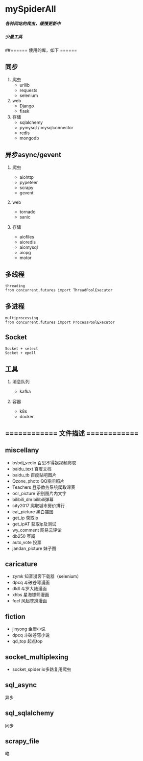 # mySpiderAll
##### 各种网站的爬虫，缓慢更新中
##### 少量工具

##====== 使用的库，如下 ======

## 同步
1. 爬虫
    + urllib
    + requests
    + selenium
2. web
    + Django
    + flask
3. 存储
    + sqlalchemy
    + pymysql / mysqlconnector
    + redis
    + mongodb

## 异步async/gevent
1. 爬虫
    + aiohttp
    + pypeteer
    + scrapy
    + gevent

2. web
    + tornado
    + sanic

3. 存储
    + aiofiles
    + aioredis
    + aiomysql
    + aiopg
    + motor

## 多线程
    threading
    from concurrent.futures import ThreadPoolExecutor

## 多进程
    multiprocessing
    from concurrent.futures import ProcessPoolExecutor

## Socket
    Socket + select
    Socket + epoll

## 工具
1. 消息队列
    + kafka
    
2. 容器
    + k8s
    + docker

## ============ 文件描述 ============

## miscellany
+ bsbdj_vedio     百思不得姐视频爬取
+ baidu_text      百度文档
+ baidu_tb        百度贴吧图片
+ Qzone_photo     QQ空间照片
+ Teachers        登录教务系统爬取课表
+ ocr_picture     识别图片内文字
+ bilibili_dm     bilibili弹幕
+ city2017        爬取城市房价排行
+ cat_picture     黑白猫图
+ get_ip          获取ip
+ get_ipAT        获取ip及测试
+ wy_comment      网易云评论
+ db250           豆瓣
+ auto_vote       投票
+ jandan_picture  妹子图

## caricature

+ zymk         知音漫客下载器（selenium）
+ dpcq         斗破苍穹漫画
+ dldl         斗罗大陆漫画
+ xhbs         星海镖师漫画
+ fqcl         风起苍岚漫画

## fiction
+ jinyong      金庸小说
+ dpcq         斗破苍穹小说
+ qd_top       起点top


## socket_multiplexing
+ socket_spider io多路复用爬虫

## sql_async
异步
## sql_sqlalchemy
同步

## scrapy_file
略
